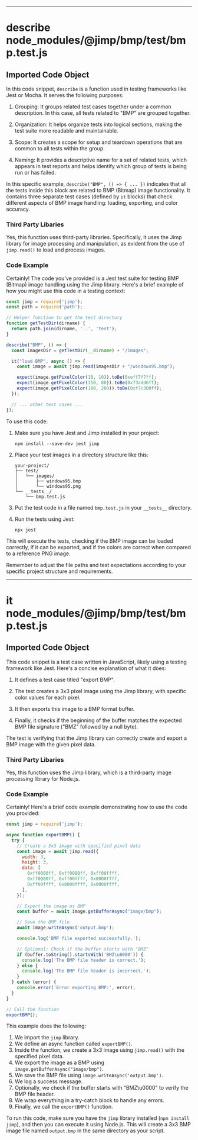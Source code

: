 

  
---
# describe node_modules/@jimp/bmp/test/bmp.test.js
## Imported Code Object
In this code snippet, `describe` is a function used in testing frameworks like Jest or Mocha. It serves the following purposes:

1. Grouping: It groups related test cases together under a common description. In this case, all tests related to "BMP" are grouped together.

2. Organization: It helps organize tests into logical sections, making the test suite more readable and maintainable.

3. Scope: It creates a scope for setup and teardown operations that are common to all tests within the group.

4. Naming: It provides a descriptive name for a set of related tests, which appears in test reports and helps identify which group of tests is being run or has failed.

In this specific example, `describe("BMP", () => { ... })` indicates that all the tests inside this block are related to BMP (Bitmap) image functionality. It contains three separate test cases (defined by `it` blocks) that check different aspects of BMP image handling: loading, exporting, and color accuracy.

### Third Party Libaries

Yes, this function uses third-party libraries. Specifically, it uses the Jimp library for image processing and manipulation, as evident from the use of `jimp.read()` to load and process images.

### Code Example

Certainly! The code you've provided is a Jest test suite for testing BMP (Bitmap) image handling using the Jimp library. Here's a brief example of how you might use this code in a testing context:

```javascript
const jimp = require('jimp');
const path = require('path');

// Helper function to get the test directory
function getTestDir(dirname) {
  return path.join(dirname, '..', 'test');
}

describe("BMP", () => {
  const imagesDir = getTestDir(__dirname) + "/images";

  it("load BMP", async () => {
    const image = await jimp.read(imagesDir + "/windows95.bmp");

    expect(image.getPixelColor(10, 10)).toBe(0xeff7f7ff);
    expect(image.getPixelColor(150, 80)).toBe(0x73add6ff);
    expect(image.getPixelColor(190, 200)).toBe(0xf7c300ff);
  });

  // ... other test cases ...
});
```

To use this code:

1. Make sure you have Jest and Jimp installed in your project:
   ```
   npm install --save-dev jest jimp
   ```

2. Place your test images in a directory structure like this:
   ```
   your-project/
   ├── test/
   │   └── images/
   │       ├── windows95.bmp
   │       └── windows95.png
   └── __tests__/
       └── bmp.test.js
   ```

3. Put the test code in a file named `bmp.test.js` in your `__tests__` directory.

4. Run the tests using Jest:
   ```
   npx jest
   ```

This will execute the tests, checking if the BMP image can be loaded correctly, if it can be exported, and if the colors are correct when compared to a reference PNG image.

Remember to adjust the file paths and test expectations according to your specific project structure and requirements.

---
# it node_modules/@jimp/bmp/test/bmp.test.js
## Imported Code Object
This code snippet is a test case written in JavaScript, likely using a testing framework like Jest. Here's a concise explanation of what it does:

1. It defines a test case titled "export BMP".

2. The test creates a 3x3 pixel image using the Jimp library, with specific color values for each pixel.

3. It then exports this image to a BMP format buffer.

4. Finally, it checks if the beginning of the buffer matches the expected BMP file signature ("BMZ" followed by a null byte).

The test is verifying that the Jimp library can correctly create and export a BMP image with the given pixel data.

### Third Party Libaries

Yes, this function uses the Jimp library, which is a third-party image processing library for Node.js.

### Code Example

Certainly! Here's a brief code example demonstrating how to use the code you provided:

```javascript
const jimp = require('jimp');

async function exportBMP() {
  try {
    // Create a 3x3 image with specified pixel data
    const image = await jimp.read({
      width: 3,
      height: 3,
      data: [
        0xff0000ff, 0xff0080ff, 0xff00ffff,
        0xff0080ff, 0xff00ffff, 0x8000ffff,
        0xff00ffff, 0x8000ffff, 0x0000ffff,
      ],
    });

    // Export the image as BMP
    const buffer = await image.getBufferAsync("image/bmp");

    // Save the BMP file
    await image.writeAsync('output.bmp');

    console.log('BMP file exported successfully.');

    // Optional: Check if the buffer starts with "BMZ"
    if (buffer.toString().startsWith('BMZ\u0000')) {
      console.log('The BMP file header is correct.');
    } else {
      console.log('The BMP file header is incorrect.');
    }
  } catch (error) {
    console.error('Error exporting BMP:', error);
  }
}

// Call the function
exportBMP();
```

This example does the following:

1. We import the `jimp` library.
2. We define an async function called `exportBMP()`.
3. Inside the function, we create a 3x3 image using `jimp.read()` with the specified pixel data.
4. We export the image as a BMP using `image.getBufferAsync("image/bmp")`.
5. We save the BMP file using `image.writeAsync('output.bmp')`.
6. We log a success message.
7. Optionally, we check if the buffer starts with "BMZ\u0000" to verify the BMP file header.
8. We wrap everything in a try-catch block to handle any errors.
9. Finally, we call the `exportBMP()` function.

To run this code, make sure you have the `jimp` library installed (`npm install jimp`), and then you can execute it using Node.js. This will create a 3x3 BMP image file named `output.bmp` in the same directory as your script.


  